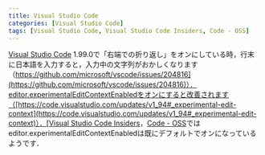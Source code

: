 ```yaml
---
title: Visual Studio Code
categories: [Visual Studio Code]
tags: [Visual Studio Code, Visual Studio Code Insiders, Code - OSS]
---
```

[Visual Studio Code](https://code.visualstudio.com/) 1.99.0で「右端での折り返し」をオンにしている時，行末に日本語を入力すると，入力中の文字列がおかしくなります（[https://github.com/microsoft/vscode/issues/204816](https://github.com/microsoft/vscode/issues/204816)）．editor.experimentalEditContextEnabledをオンにすると改善されます（[https://code.visualstudio.com/updates/v1_94#_experimental-edit-context](https://code.visualstudio.com/updates/v1_94#_experimental-edit-context)）．[Visual Studio Code Insiders](https://code.visualstudio.com/insiders/)，[Code - OSS](https://github.com/microsoft/vscode)ではeditor.experimentalEditContextEnabledは既にデフォルトでオンになっているようです．